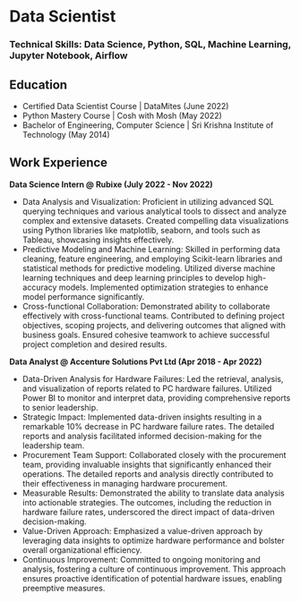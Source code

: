 # Data Scientist

### Technical Skills: Data Science, Python, SQL, Machine Learning, Jupyter Notebook, Airflow

## Education
- Certified Data Scientist Course | DataMites (June 2022)
- Python Mastery Course | Cosh with Mosh (May 2022)
- Bachelor of Engineering, Computer Science | Sri Krishna Institute of Technology (May 2014)

## Work Experience
**Data Science Intern @ Rubixe (July 2022 - Nov 2022)**
- Data Analysis and Visualization: Proficient in utilizing advanced SQL querying techniques and various analytical tools to dissect and analyze complex and extensive datasets. Created compelling data visualizations using Python libraries like matplotlib, seaborn, and tools such as Tableau, showcasing insights effectively.
- Predictive Modeling and Machine Learning: Skilled in performing data cleaning, feature engineering, and employing Scikit-learn libraries and statistical methods for predictive modeling. Utilized diverse machine learning techniques and deep learning principles to develop high-accuracy models. Implemented optimization strategies to enhance model performance significantly.
- Cross-functional Collaboration: Demonstrated ability to collaborate effectively with cross-functional teams. Contributed to defining project objectives, scoping projects, and delivering outcomes that aligned with business goals. Ensured cohesive teamwork to achieve successful project completion and desired results.

**Data Analyst @ Accenture Solutions Pvt Ltd (Apr 2018 - Apr 2022)**
- Data-Driven Analysis for Hardware Failures: Led the retrieval, analysis, and visualization of reports related to PC hardware failures. Utilized Power BI to monitor and interpret data, providing comprehensive reports to senior leadership.
- Strategic Impact: Implemented data-driven insights resulting in a remarkable 10% decrease in PC hardware failure rates. The detailed reports and analysis facilitated informed decision-making for the leadership team.
- Procurement Team Support: Collaborated closely with the procurement team, providing invaluable insights that significantly enhanced their operations. The detailed reports and analysis directly contributed to their effectiveness in managing hardware procurement.
- Measurable Results: Demonstrated the ability to translate data analysis into actionable strategies. The outcomes, including the reduction in hardware failure rates, underscored the direct impact of data-driven decision-making.
- Value-Driven Approach: Emphasized a value-driven approach by leveraging data insights to optimize hardware performance and bolster overall organizational efficiency.
- Continuous Improvement: Committed to ongoing monitoring and analysis, fostering a culture of continuous improvement. This approach ensures proactive identification of potential hardware issues, enabling preemptive measures.